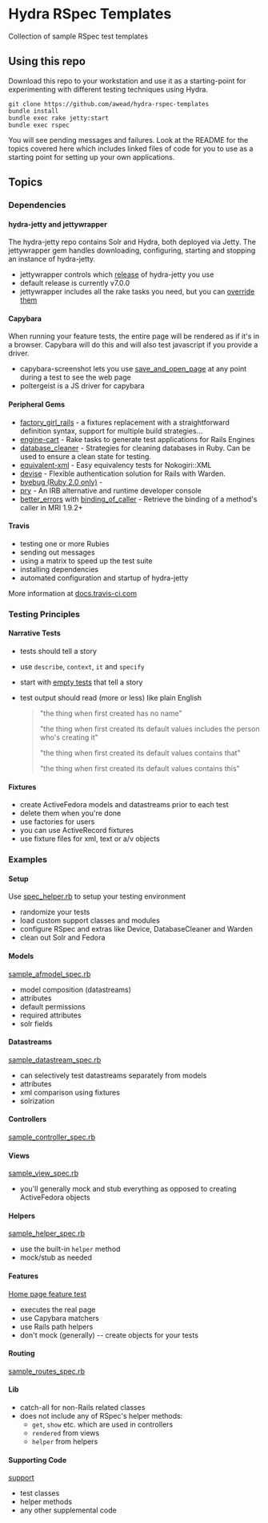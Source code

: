 # Hydra RSpec Templates

Collection of sample RSpec test templates

## Using this repo

Download this repo to your workstation and use it as a starting-point for experimenting with different
testing techniques using Hydra.

    git clone https://github.com/awead/hydra-rspec-templates
    bundle install
    bundle exec rake jetty:start
    bundle exec rspec

You will see pending messages and failures.  Look at the README for the topics covered here which includes
linked files of code for you to use as a starting point for setting up your own applications.

## Topics

### Dependencies

#### hydra-jetty and jettywrapper

The hydra-jetty repo contains Solr and Hydra, both deployed via Jetty.  The jettywrapper gem handles downloading,
configuring, starting and stopping an instance of hydra-jetty.

* jettywrapper controls which [release](https://github.com/projecthydra/hydra-jetty/releases) of hydra-jetty you use
* default release is currently v7.0.0
* jettywrapper includes all the rake tasks you need, but you can [override them](lib/tasks/jettywrapper.rake)

#### Capybara

When running your feature tests, the entire page will be rendered as if it's in a browser.  Capybara will
do this and will also test javascript if you provide a driver.

* capybara-screenshot lets you use [save_and_open_page](spec/features/home_page_spec.rb) at any point during a test to see the web page
* poltergeist is a JS driver for capybara

#### Peripheral Gems

* [factory_girl_rails](https://github.com/thoughtbot/factory_girl_rails) - a fixtures replacement with a straightforward definition syntax, support for multiple build strategies...
* [engine-cart](https://github.com/cbeer/engine_cart) - Rake tasks to generate test applications for Rails Engines
* [database_cleaner](https://github.com/DatabaseCleaner/database_cleaner) - Strategies for cleaning databases in Ruby. Can be used to ensure a clean state for testing.
* [equivalent-xml](https://github.com/mbklein/equivalent-xml) - Easy equivalency tests for Nokogiri::XML
* [devise](https://github.com/plataformatec/devise) - Flexible authentication solution for Rails with Warden.
* [byebug (Ruby 2.0 only)](https://github.com/deivid-rodriguez/byebug) -
* [pry](https://github.com/pry/pry) - An IRB alternative and runtime developer console
* [better_errors](https://github.com/charliesome/better_errors) with [binding_of_caller](https://github.com/banister/binding_of_caller) - Retrieve the binding of a method's caller in MRI 1.9.2+

#### Travis

* testing one or more Rubies
* sending out messages
* using a matrix to speed up the test suite
* installing dependencies
* automated configuration and startup of hydra-jetty

More information at [docs.travis-ci.com](http://docs.travis-ci.com/)

### Testing Principles

#### Narrative Tests

* tests should tell a story
* use `describe`, `context`, `it` and `specify`
* start with [empty tests](spec/narrative_spec.rb) that tell a story
* test output should read (more or less) like plain English

    > "the thing when first created has no name"
    >
    > "the thing when first created its default values includes the person who's creating it"
    >
    > "the thing when first created its default values contains that"
    >
    > "the thing when first created its default values contains this"

#### Fixtures

* create ActiveFedora models and datastreams prior to each test
* delete them when you're done
* use factories for users
* you can use ActiveRecord fixtures
* use fixture files for xml, text or a/v objects

### Examples

#### Setup

Use [spec_helper.rb](spec/spec_helper.rb) to setup your testing environment

* randomize your tests
* load custom support classes and modules
* configure RSpec and extras like Device, DatabaseCleaner and Warden
* clean out Solr and Fedora

#### Models

[sample_afmodel_spec.rb](spec/models/sample_afmodel_spec.rb)

* model composition (datastreams)
* attributes
* default permissions
* required attributes
* solr fields

#### Datastreams

[sample_datastream_spec.rb](spec/models/sample_datastream_spec.rb)

* can selectively test datastreams separately from models
* attributes
* xml comparison using fixtures
* solrization

#### Controllers

[sample_controller_spec.rb](spec/controllers/sample_controller_spec.rb)

#### Views

[sample_view_spec.rb](spec/views/sample_view_spec.rb)

* you'll generally mock and stub everything as opposed to creating ActiveFedora objects

#### Helpers

[sample_helper_spec.rb](spec/helpers/sample_helper_spec.rb)

* use the built-in `helper` method
* mock/stub as needed

#### Features

[Home page feature test](spec/features/home_page_spec.rb)

* executes the real page
* use Capybara matchers
* use Rails path helpers
* don't mock (generally) -- create objects for your tests

#### Routing

[sample_routes_spec.rb](spec/routing/sample_routes_spec.rb)

#### Lib

* catch-all for non-Rails related classes
* does not include any of RSpec's helper methods:
    * `get`, `show` etc. which are used in controllers
    * `rendered` from views
    * `helper` from helpers

#### Supporting Code

[support](spec/support)

* test classes
* helper methods
* any other supplemental code
